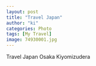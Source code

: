 ```yaml
---
layout: post
title: "Travel Japan"
author: "ki"
categories: Photo
tags: [My Travel]
image: 74930001.jpg
---
```


Travel Japan Osaka Kiyomizudera
